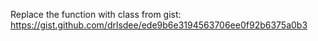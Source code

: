Replace the function with class from gist: https://gist.github.com/drlsdee/ede9b6e3194563706ee0f92b6375a0b3
